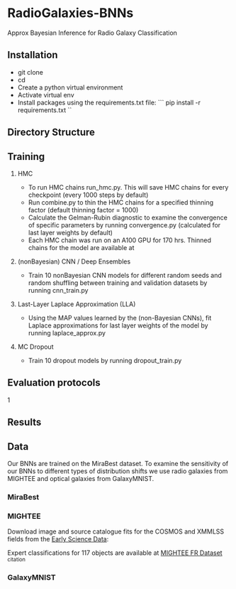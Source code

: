 # RadioGalaxies-BNNs
Approx Bayesian Inference for Radio Galaxy Classification

## Installation
- git clone <repo>
- cd <repo>
- Create a python virtual environment 
- Activate virtual env
- Install packages using the requirements.txt file: ``` pip install -r requirements.txt `` 

## Directory Structure

## Training
 
1. HMC 
    - To run HMC chains run_hmc.py. This will save HMC chains for every checkpoint (every 1000 steps by default)
    - Run combine.py to thin the HMC chains for a specified thinning factor (default thinning factor = 1000)
    - Calculate the Gelman-Rubin diagnostic to examine the convergence of specific parameters by running convergence.py (calculated for last layer weights by default)
    - Each HMC chain was run on an A100 GPU for 170 hrs. Thinned chains for the model are available at <insert link>
    
2. (nonBayesian) CNN / Deep Ensembles
    - Train 10 nonBayesian CNN models for different random seeds and random shuffling between training and validation datasets by running cnn_train.py

3. Last-Layer Laplace Approximation (LLA)
    - Using the MAP values learned by the (non-Bayesian CNNs), fit Laplace approximations for last layer weights of the model by running laplace_approx.py

4. MC Dropout
    - Train 10 dropout models by running dropout_train.py
## Evaluation protocols
1   

## Results 

## Data 
Our BNNs are trained on the MiraBest dataset. To examine the sensitivity of our BNNs to different types of distribution shifts we use radio galaxies from MIGHTEE and optical galaxies from GalaxyMNIST.

### MiraBest
### MIGHTEE
Download image and source catalogue fits for the COSMOS and XMMLSS fields from the [Early Science Data](https://archive-gw-1.kat.ac.za/public/repository/10.48479/emmd-kf31/index.html):

Expert classifications for 117 objects are available at [MIGHTEE FR Dataset](https://zenodo.org/records/8188867) <sup> citation </sup>
### GalaxyMNIST


<!-- ![Galaxy Images](/radiogalaxies_bnns/postage/galaxy_image.png) -->